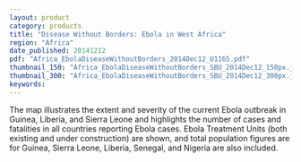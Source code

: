 ```yaml
---
layout: product
category: products
title: "Disease Without Borders: Ebola in West Africa"
region: "Africa"
date_published: 20141212
pdf: "Africa_EbolaDiseaseWithoutBorders_2014Dec12_U1165.pdf"
thumbnail_150: "Africa_EbolaDiseaseWithoutBorders_SBU_2014Dec12_150px.jpg"
thumbnail_300: "Africa_EbolaDiseaseWithoutBorders_SBU_2014Dec12_300px.jpg"
keywords:
---
```

The map illustrates the extent and severity of the current Ebola outbreak in Guinea, Liberia, and Sierra Leone and highlights the number of cases and fatalities in all countries reporting Ebola cases.  Ebola Treatment Units (both existing and under construction) are shown, and total population figures are for Guinea, Sierra Leone, Liberia, Senegal, and Nigeria are also included.
